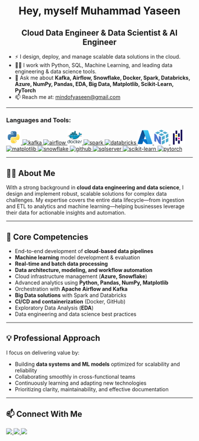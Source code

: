<h1 align="center">Hey, myself Muhammad Yaseen</h1>
<h2 align="center">Cloud Data Engineer & Data Scientist & AI Engineer</h2>

- ⚡ I design, deploy, and manage scalable data solutions in the cloud.
- 👨‍💻 I work with Python, SQL, Machine Learning, and leading data engineering & data science tools.
- 🧩 Ask me about **Kafka, Airflow, Snowflake, Docker, Spark, Databricks, Azure, NumPy, Pandas, EDA, Big Data, Matplotlib, Scikit-Learn, PyTorch**
- 📫 Reach me at: [mindofyaseen@gmail.com](mailto:mindofyaseen@gmail.com)

---

<h3 align="left">Languages and Tools:</h3>
<p align="left">
  <a href="https://www.python.org" target="_blank" rel="noreferrer">
    <img src="https://raw.githubusercontent.com/devicons/devicon/master/icons/python/python-original.svg" alt="python" width="40" height="40"/>
  </a>
  <a href="https://kafka.apache.org/" target="_blank" rel="noreferrer">
    <img src="https://www.vectorlogo.zone/logos/apache_kafka/apache_kafka-icon.svg" alt="kafka" width="40" height="40"/>
  </a>
  <a href="https://airflow.apache.org/" target="_blank" rel="noreferrer">
    <img src="https://www.vectorlogo.zone/logos/apache_airflow/apache_airflow-icon.svg" alt="airflow" width="40" height="40"/>
  </a>
  <a href="https://www.docker.com/" target="_blank" rel="noreferrer">
    <img src="https://raw.githubusercontent.com/devicons/devicon/master/icons/docker/docker-original-wordmark.svg" alt="docker" width="40" height="40"/>
  </a>
  <a href="https://spark.apache.org/" target="_blank" rel="noreferrer">
    <img src="https://www.vectorlogo.zone/logos/apache_spark/apache_spark-icon.svg" alt="spark" width="40" height="40"/>
  </a>
  <a href="https://databricks.com/" target="_blank" rel="noreferrer">
    <img src="https://avatars.githubusercontent.com/u/23357588?s=200&v=4" alt="databricks" width="40" height="40"/>
  </a>
  <a href="https://azure.microsoft.com/" target="_blank" rel="noreferrer">
    <img src="https://raw.githubusercontent.com/devicons/devicon/master/icons/azure/azure-original.svg" alt="azure" width="40" height="40"/>
  </a>
  <a href="https://numpy.org/" target="_blank" rel="noreferrer">
    <img src="https://raw.githubusercontent.com/devicons/devicon/master/icons/numpy/numpy-original.svg" alt="numpy" width="40" height="40"/>
  </a>
  <a href="https://pandas.pydata.org/" target="_blank" rel="noreferrer">
    <img src="https://raw.githubusercontent.com/devicons/devicon/master/icons/pandas/pandas-original.svg" alt="pandas" width="40" height="40"/>
  </a>
  <a href="https://matplotlib.org/" target="_blank" rel="noreferrer">
    <img src="https://upload.wikimedia.org/commons/8/84/Matplotlib_icon.svg" alt="matplotlib" width="40" height="40"/>
  </a>
  <a href="https://snowflake.com/" target="_blank" rel="noreferrer">
    <img src="https://avatars.githubusercontent.com/u/1961952?s=200&v=4" alt="snowflake" width="40" height="40"/>
  </a>
  <a href="https://github.com/" target="_blank" rel="noreferrer">
    <img src="https://github.githubassets.com/images/modules/logos_page/GitHub-Mark.png" alt="github" width="40" height="40"/>
  </a>
  <a href="https://www.microsoft.com/en-us/sql-server" target="_blank" rel="noreferrer">
    <img src="https://www.svgrepo.com/show/303229/microsoft-sql-server-logo.svg" alt="sqlserver" width="40" height="40"/>
  </a>
  <a href="https://scikit-learn.org/" target="_blank" rel="noreferrer">
    <img src="https://upload.wikimedia.org/wikipedia/commons/0/05/Scikit_learn_logo_small.svg" alt="scikit-learn" width="40" height="40"/>
  </a>
  <a href="https://pytorch.org/" target="_blank" rel="noreferrer">
    <img src="https://www.vectorlogo.zone/logos/pytorch/pytorch-icon.svg" alt="pytorch" width="40" height="40"/>
  </a>
</p>

---

## 🧑‍💻 About Me

With a strong background in **cloud data engineering and data science**, I design and implement robust, scalable solutions for complex data challenges. My expertise covers the entire data lifecycle—from ingestion and ETL to analytics and machine learning—helping businesses leverage their data for actionable insights and automation.

---

## 🚀 Core Competencies

- End-to-end development of **cloud-based data pipelines**
- **Machine learning** model development & evaluation
- **Real-time and batch data processing**
- **Data architecture, modeling, and workflow automation**
- Cloud infrastructure management (**Azure, Snowflake**)
- Advanced analytics using **Python, Pandas, NumPy, Matplotlib**
- Orchestration with **Apache Airflow and Kafka**
- **Big Data solutions** with Spark and Databricks
- **CI/CD and containerization** (Docker, GitHub)
- Exploratory Data Analysis (**EDA**)
- Data engineering and data science best practices

---

## 💡 Professional Approach

I focus on delivering value by:
- Building **data systems and ML models** optimized for scalability and reliability
- Collaborating smoothly in cross-functional teams
- Continuously learning and adapting new technologies
- Prioritizing clarity, maintainability, and effective documentation

---

## 📫 Connect With Me

<p align="left">
  <a href="mailto:mindofyaseen@gmail.com">
    <img src="https://img.shields.io/badge/Gmail-D14836?style=flat&logo=gmail&logoColor=white"/>
  </a>
  <a href="https://www.linkedin.com/in/mind-of-yaseen/" target="_blank">
    <img src="https://img.shields.io/badge/LinkedIn-0A66C2?style=flat&logo=linkedin&logoColor=white"/>
  </a>
  <a href="https://github.com/mindofyaseen" target="_blank">
    <img src="https://img.shields.io/badge/GitHub-121013?style=flat&logo=github&logoColor=white"/>
  </a>
</p>
